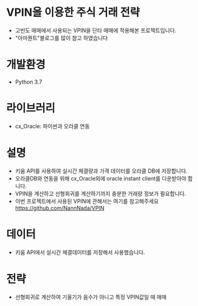 # VPIN을 이용한 주식 거래 전략
- 고빈도 매매에서 사용되는 VPIN을 단타 매매에 적용해본 프로젝트입니다.
- "아마퀀트"블로그를 많이 참고 하였습니다

# 개발환경
- Python 3.7

# 라이브러리
- cx_Oracle: 파이썬과 오라클 연동

# 설명
- 키움 API를 사용하여 실시간 체결량과 가격 데이터를 오라클 DB에 저장합니다.
- 오라클DB와 연동을 위해 cx_Oracle외에 oracle instant client를 다운받아야 합니다.
- VPIN을 계산하고 선형회귀를 계산하기까지 충분한 거래량 정보가 필요합니다.
- 이번 프로젝트에서 사용된 VPIN에 관해서는 여기를 참고해주세요 https://github.com/NannNada/VPIN

# 데이터
- 키움 API에서 실시간 체결데이터를 저장해서 사용했습니다.

# 전략
- 선형회귀로 계산하여 기울기가 음수가 아니고 특정 VPIN값일 때 매매
